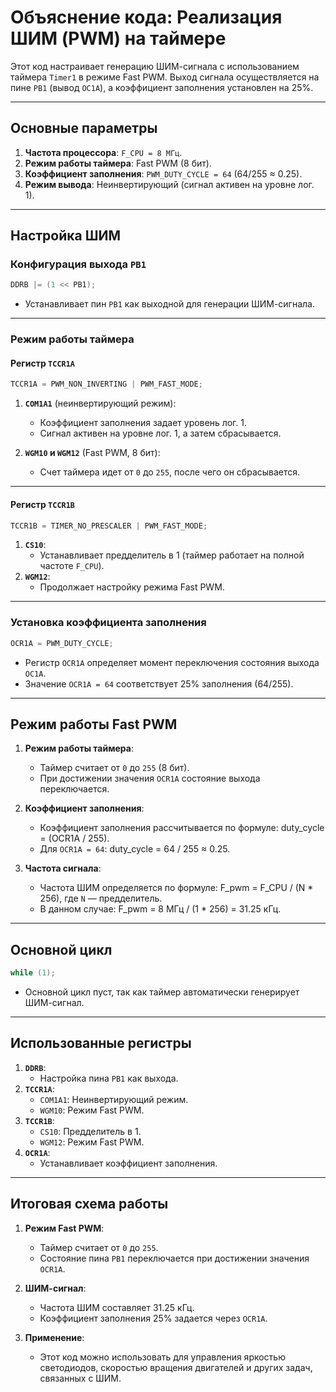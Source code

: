 # Объяснение кода: Реализация ШИМ (PWM) на таймере

Этот код настраивает генерацию ШИМ-сигнала с использованием таймера `Timer1` в режиме Fast PWM. Выход сигнала осуществляется на пине `PB1` (вывод `OC1A`), а коэффициент заполнения установлен на 25%.

---

## Основные параметры

1. **Частота процессора**: `F_CPU = 8 МГц`.
2. **Режим работы таймера**: Fast PWM (8 бит).
3. **Коэффициент заполнения**: `PWM_DUTY_CYCLE = 64` (64/255 ≈ 0.25).
4. **Режим вывода**: Неинвертирующий (сигнал активен на уровне лог. 1).

---

## Настройка ШИМ

### Конфигурация выхода `PB1`

```c
DDRB |= (1 << PB1);
```

- Устанавливает пин `PB1` как выходной для генерации ШИМ-сигнала.

---

### Режим работы таймера

#### Регистр `TCCR1A`

```c
TCCR1A = PWM_NON_INVERTING | PWM_FAST_MODE;
```

1. **`COM1A1`** (неинвертирующий режим):
    - Коэффициент заполнения задает уровень лог. 1.
    - Сигнал активен на уровне лог. 1, а затем сбрасывается.

2. **`WGM10` и `WGM12`** (Fast PWM, 8 бит):
    - Счет таймера идет от `0` до `255`, после чего он сбрасывается.

---

#### Регистр `TCCR1B`

```c
TCCR1B = TIMER_NO_PRESCALER | PWM_FAST_MODE;
```

1. **`CS10`**:
    - Устанавливает предделитель в 1 (таймер работает на полной частоте `F_CPU`).
2. **`WGM12`**:
    - Продолжает настройку режима Fast PWM.

---

### Установка коэффициента заполнения

```c
OCR1A = PWM_DUTY_CYCLE;
```

- Регистр `OCR1A` определяет момент переключения состояния выхода `OC1A`.
- Значение `OCR1A = 64` соответствует 25% заполнения (64/255).

---

## Режим работы Fast PWM

1. **Режим работы таймера**:
    - Таймер считает от `0` до `255` (8 бит).
    - При достижении значения `OCR1A` состояние выхода переключается.

2. **Коэффициент заполнения**:
    - Коэффициент заполнения рассчитывается по формуле: duty_cycle = (OCR1A / 255).
    - Для `OCR1A = 64`: duty_cycle = 64 / 255 ≈ 0.25.

3. **Частота сигнала**:
    - Частота ШИМ определяется по формуле: F_pwm = F_CPU / (N * 256), где `N` — предделитель.
    - В данном случае: F_pwm = 8 МГц / (1 * 256) = 31.25 кГц.

---

## Основной цикл

```c
while (1);
```

- Основной цикл пуст, так как таймер автоматически генерирует ШИМ-сигнал.

---

## Использованные регистры

1. **`DDRB`**:
    - Настройка пина `PB1` как выхода.
2. **`TCCR1A`**:
    - `COM1A1`: Неинвертирующий режим.
    - `WGM10`: Режим Fast PWM.
3. **`TCCR1B`**:
    - `CS10`: Предделитель в 1.
    - `WGM12`: Режим Fast PWM.
4. **`OCR1A`**:
    - Устанавливает коэффициент заполнения.

---

## Итоговая схема работы

1. **Режим Fast PWM**:
    - Таймер считает от `0` до `255`.
    - Состояние пина `PB1` переключается при достижении значения `OCR1A`.

2. **ШИМ-сигнал**:
    - Частота ШИМ составляет 31.25 кГц.
    - Коэффициент заполнения 25% задается через `OCR1A`.

3. **Применение**:
    - Этот код можно использовать для управления яркостью светодиодов, скоростью вращения двигателей и других задач, связанных с ШИМ.